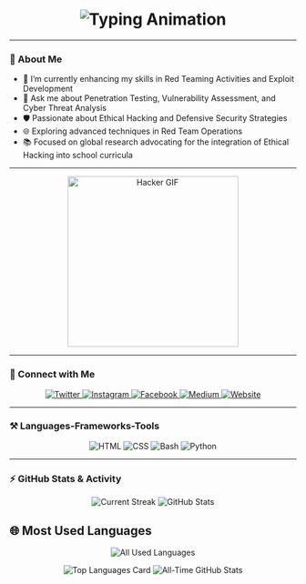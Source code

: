<h1 align="center">
<img src="https://readme-typing-svg.herokuapp.com?font=Righteous&size=45&center=true&vCenter=true&width=1000&height=100&duration=4000&color=00FF00&lines=👋%20Welcome%20I'm%20Saconyfx;💻%20Penetration%20Tester;🛠️%20Frontend%20Backend%20Enthusiast;🌍%20Navigating%20the%20Depths%20of%20Cybersecurity;☠️%20Malware%20Developer" alt="Typing Animation" />
</h1>

---

### 👋 About Me
- 🌱 I’m currently enhancing my skills in Red Teaming Activities and Exploit Development
- 🔎 Ask me about Penetration Testing, Vulnerability Assessment, and Cyber Threat Analysis
- 🛡️ Passionate about Ethical Hacking and Defensive Security Strategies
- 🌐 Exploring advanced techniques in Red Team Operations
- 📚 Focused on global research advocating for the integration of Ethical Hacking into school curricula


---

<p align="center">
  <img src="https://www.icegif.com/wp-content/uploads/2022/01/icegif-179.gif" alt="Hacker GIF" width="300" />
</p>

---

### 🔗 Connect with Me
<p align="center">
  <a href="https://twitter.com/yourusername" target="_blank">
    <img src="https://img.shields.io/badge/Twitter-skyblue?logo=twitter&style=for-the-badge" alt="Twitter" />
  </a>
  <a href="https://instagram.com/yourusername" target="_blank">
    <img src="https://img.shields.io/badge/Instagram-E4405F?logo=instagram&style=for-the-badge" alt="Instagram" />
  </a>
  <a href="https://facebook.com/yourusername" target="_blank">
    <img src="https://img.shields.io/badge/Facebook-1877F2?logo=facebook&style=for-the-badge" alt="Facebook" />
  </a>
  <a href="https://medium.com/@yourusername" target="_blank">
    <img src="https://img.shields.io/badge/Medium-12100E?logo=medium&style=for-the-badge" alt="Medium" />
  </a>
  <a href="https://yourwebsite.com" target="_blank">
    <img src="https://img.shields.io/badge/Website-000000?logo=About.me&style=for-the-badge" alt="Website" />
  </a>
</p>

---

### ⚒️ Languages-Frameworks-Tools
<p align="center">
  <img src="https://img.shields.io/badge/HTML-E34F26?style=for-the-badge&logo=html5&logoColor=white" alt="HTML" />
  <img src="https://img.shields.io/badge/CSS-1572B6?style=for-the-badge&logo=css3&logoColor=white" alt="CSS" />
  <img src="https://img.shields.io/badge/Bash-4EAA25?style=for-the-badge&logo=gnu-bash&logoColor=white" alt="Bash" />
  <img src="https://img.shields.io/badge/Python-3776AB?style=for-the-badge&logo=python&logoColor=white" alt="Python" />
</p>

---

### ⚡ GitHub Stats & Activity
<p align="center">
  <!-- GitHub Streak -->
  <img src="https://github-readme-streak-stats.herokuapp.com/?user=Saconyfx&theme=radical" alt="Current Streak" />
  
  <!-- GitHub Stats (All-Time Commits) -->
  <img src="https://github-readme-stats.vercel.app/api?username=Saconyfx&show_icons=true&include_all_commits=true&count_private=true&theme=radical&v=2" alt="GitHub Stats" />
</p>


## 🌐 Most Used Languages

<p align="center">
  <!-- Top Languages -->
  <img src="https://github-readme-stats.vercel.app/api/top-langs/?username=Saconyfx&layout=compact&langs_count=10&theme=radical&cache_seconds=3600" alt="All Used Languages" />
</p>


<p align="center">
  <!-- Languages Per Repository -->
  <img src="https://github-profile-summary-cards.vercel.app/api/cards/repos-per-language?username=Saconyfx&theme=radical" alt="Top Languages Card" />
  
  <!-- Profile Stats (All-Time) -->

  <img src="https://github-readme-stats.vercel.app/api?username=Saconyfx&show_icons=true&include_all_commits=true&count_private=true&theme=radical" alt="All-Time GitHub Stats" />
</p>
